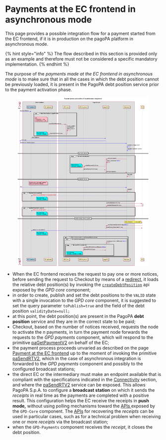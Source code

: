 # Payments at the EC frontend in asynchronous mode

This page provides a possible integration flow for a payment started from the EC frontend, if it is in production on the pagoPA platform in asynchronous mode.

{% hint style="info" %}
The flow described in this section is provided only as an example and therefore must not be considered a specific mandatory implementation.
{% endhint %}

The purpose of the _payments made at the EC frontend in asynchronous mode_ is to make sure that in all the cases in which the debt position cannot be previously loaded, it is present in the PagoPA debt position service prior to the payment activation phase.

<figure><img src="../../.gitbook/assets/nuovo_modello1_carrello_V3_SANP-Payment_process_activated_by_EC__asybchronous_integration.png" alt=""><figcaption></figcaption></figure>

* When the EC frontend receives the request to pay one or more notices, before sending the request to Checkout by means of a [redirect](../../creditor/integration-methods/integration-of-the-ec-touch-point-with-checkout.md), it loads the relative debt position(s) by invoking the [`createDebtPosition`](available-operations.md) api exposed by the _GPD core_ component;
* in order to create, publish and set the debt positions to the `VALID` state with a single invocation to the _GPD core_ component, it is suggested to set the query parameter `toPublish=true` and the field of the debt position `validityDate=null;`
* at this point, the debt position(s) are present in the PagoPA **debt position** service and they are in the correct state to be paid;
* Checkout, based on the number of notices received, requests the node to activate the _n_ payments, in turn the payment node forwards the requests to the _GPD payments_ component, which will respond to the primitive [paGetPaymentV2](../primitive.md#pagetpayment-versione-2) on behalf of the EC;
* the payment process proceeds unvaried as described on the page [Payment at the EC frontend](../../use-cases/payment-at-the-ecs-frontend.md) up to the moment of invoking the primitive [paSendRTV2](../primitive.md#pasendrt-versione-2), which in the case of asynchronous integration is forwarded to the _GPD payments_ component and possibly to the configured broadcast stations;
* the direct EC or the intermediary must make an endpoint available that is compliant with the specifications indicated in the [Connectivity](../connectivity.md#nodo-dei-pagamenti-client) section, and where the [paSendRTV2](../primitive.md#pasendrt-versione-2) service can be exposed. This allows PagoPA S.p.A. to configure a **broadcast station** on which it sends the _receipts_ in real time as the payments are completed with a positive result. This configuration helps the EC receive the receipts in **push mode,** without using polling mechanisms toward the [APIs ](available-operations.md#ricevute-di-pagamento)exposed by the `GPD-Core` component. The [APIs](available-operations.md#ricevute-di-pagamento) for recovering the _receipts_ can be used in particular cases, such as for a technical problem when receiving one or more _receipts_ via the broadcast station;
* when the `GPD-Payments` component receives the _receipt_, it closes the debt position.
